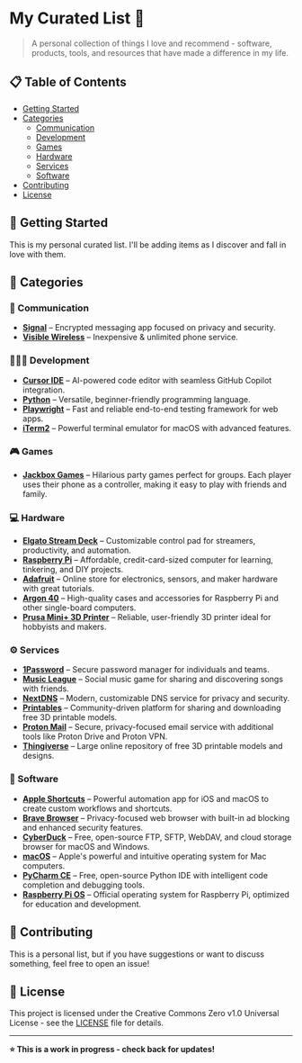 # My Curated List 🎯

> A personal collection of things I love and recommend - software, products, tools, and resources that have made a difference in my life.

## 📋 Table of Contents

- [Getting Started](#getting-started)
- [Categories](#categories)
  - [Communication](#-communication)
  - [Development](#-development)
  - [Games](#-games)
  - [Hardware](#-hardware)
  - [Services](#-services)
  - [Software](#-software)
- [Contributing](#contributing)
- [License](#license)

## 🚀 Getting Started

This is my personal curated list. I'll be adding items as I discover and fall in love with them.

## 📂 Categories

### 📱 Communication

- **[Signal](https://signal.org/)** – Encrypted messaging app focused on privacy and security.
- **[Visible Wireless](https://www.visible.com/)** – Inexpensive & unlimited phone service.

### 👨🏼‍💻 Development

- **[Cursor IDE](https://www.cursor.so/)** – AI-powered code editor with seamless GitHub Copilot integration.
- **[Python](https://www.python.org/)** – Versatile, beginner-friendly programming language.
- **[Playwright](https://playwright.dev/)** – Fast and reliable end-to-end testing framework for web apps.
- **[iTerm2](https://iterm2.com/)** – Powerful terminal emulator for macOS with advanced features.

### 🎮 Games

- **[Jackbox Games](https://jackboxgames.com/)** – Hilarious party games perfect for groups. Each player uses their phone as a controller, making it easy to play with friends and family.

### 💻 Hardware

- **[Elgato Stream Deck](https://www.elgato.com/en/stream-deck)** – Customizable control pad for streamers, productivity, and automation.
- **[Raspberry Pi](https://raspberrypi.com)** – Affordable, credit-card-sized computer for learning, tinkering, and DIY projects.
- **[Adafruit](https://adafruit.com)** – Online store for electronics, sensors, and maker hardware with great tutorials.
- **[Argon 40](https://www.argon40.com/)** – High-quality cases and accessories for Raspberry Pi and other single-board computers.
- **[Prusa Mini+ 3D Printer](https://www.prusa3d.com/en)** – Reliable, user-friendly 3D printer ideal for hobbyists and makers.

### ⚙️ Services

- **[1Password](https://1password.com/)** – Secure password manager for individuals and teams.
- **[Music League](https://musicleague.com/)** – Social music game for sharing and discovering songs with friends.
- **[NextDNS](https://nextdns.io/)** – Modern, customizable DNS service for privacy and security.
- **[Printables](https://www.printables.com/)** – Community-driven platform for sharing and downloading free 3D printable models.
- **[Proton Mail](https://proton.me/)** – Secure, privacy-focused email service with additional tools like Proton Drive and Proton VPN.
- **[Thingiverse](https://www.thingiverse.com/)** – Large online repository of free 3D printable models and designs.

### 💾 Software

- **[Apple Shortcuts](https://support.apple.com/guide/shortcuts/welcome/ios)** – Powerful automation app for iOS and macOS to create custom workflows and shortcuts.
- **[Brave Browser](https://brave.com/)** – Privacy-focused web browser with built-in ad blocking and enhanced security features.
- **[CyberDuck](https://cyberduck.io/)** – Free, open-source FTP, SFTP, WebDAV, and cloud storage browser for macOS and Windows.
- **[macOS](https://www.apple.com/macos/)** – Apple's powerful and intuitive operating system for Mac computers.
- **[PyCharm CE](https://www.jetbrains.com/pycharm/)** – Free, open-source Python IDE with intelligent code completion and debugging tools.
- **[Raspberry Pi OS](https://www.raspberrypi.com/software/)** – Official operating system for Raspberry Pi, optimized for education and development.

## 🤝 Contributing

This is a personal list, but if you have suggestions or want to discuss something, feel free to open an issue!

## 📄 License

This project is licensed under the Creative Commons Zero v1.0 Universal License - see the [LICENSE](LICENSE) file for details.

---

**⭐ This is a work in progress - check back for updates!**
